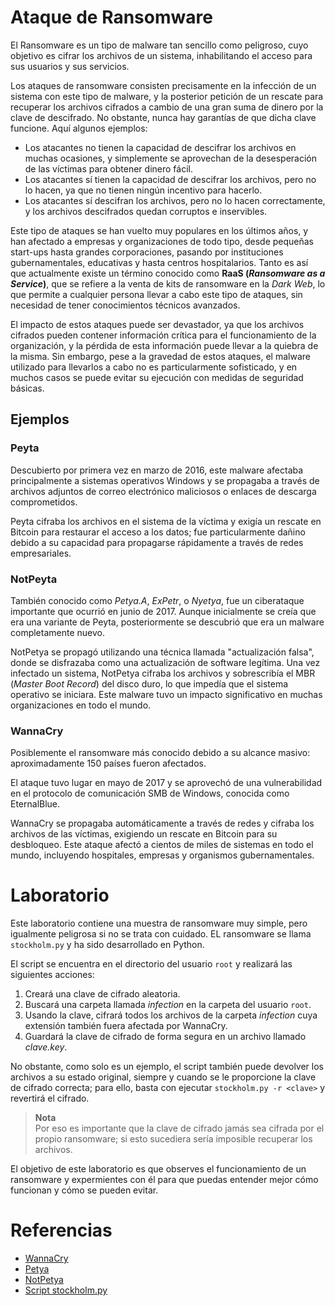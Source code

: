 # Ataque de Ransomware

El Ransomware es un tipo de malware tan sencillo como peligroso, cuyo objetivo es cifrar los archivos de un sistema, inhabilitando el acceso para sus usuarios y sus servicios.

Los ataques de ransomware consisten precisamente en la infección de un sistema con este tipo de malware, y la posterior petición de un rescate para recuperar los archivos cifrados a cambio de una gran suma de dinero por la clave de descifrado. No obstante, nunca hay garantías de que dicha clave funcione. Aquí algunos ejemplos:

- Los atacantes no tienen la capacidad de descifrar los archivos en muchas ocasiones, y simplemente se aprovechan de la desesperación de las víctimas para obtener dinero fácil.
- Los atacantes sí tienen la capacidad de descifrar los archivos, pero no lo hacen, ya que no tienen ningún incentivo para hacerlo.
- Los atacantes sí descifran los archivos, pero no lo hacen correctamente, y los archivos descifrados quedan corruptos e inservibles.

Este tipo de ataques se han vuelto muy populares en los últimos años, y han afectado a empresas y organizaciones de todo tipo, desde pequeñas start-ups hasta grandes corporaciones, pasando por instituciones gubernamentales, educativas y hasta centros hospitalarios. Tanto es así que actualmente existe un término conocido como **RaaS (*Ransomware as a Service*)**, que se refiere a la venta de kits de ransomware en la *Dark Web*, lo que permite a cualquier persona llevar a cabo este tipo de ataques, sin necesidad de tener conocimientos técnicos avanzados.

El impacto de estos ataques puede ser devastador, ya que los archivos cifrados pueden contener información crítica para el funcionamiento de la organización, y la pérdida de esta información puede llevar a la quiebra de la misma. Sin embargo, pese a la gravedad de estos ataques, el malware utilizado para llevarlos a cabo no es particularmente sofisticado, y en muchos casos se puede evitar su ejecución con medidas de seguridad básicas.

## Ejemplos

### Peyta

Descubierto por primera vez en marzo de 2016, este malware afectaba principalmente a sistemas operativos Windows y se propagaba a través de archivos adjuntos de correo electrónico maliciosos o enlaces de descarga comprometidos.

Peyta cifraba los archivos en el sistema de la víctima y exigía un rescate en Bitcoin para restaurar el acceso a los datos; fue particularmente dañino debido a su capacidad para propagarse rápidamente a través de redes empresariales.

### NotPeyta

También conocido como *Petya.A*, *ExPetr*, o *Nyetya*, fue un ciberataque importante que ocurrió en junio de 2017. Aunque inicialmente se creía que era una variante de Peyta, posteriormente se descubrió que era un malware completamente nuevo.

NotPetya se propagó utilizando una técnica llamada "actualización falsa", donde se disfrazaba como una actualización de software legítima. Una vez infectado un sistema, NotPetya cifraba los archivos y sobrescribía el MBR (*Master Boot Record*) del disco duro, lo que impedía que el sistema operativo se iniciara. Este malware tuvo un impacto significativo en muchas organizaciones en todo el mundo.

### WannaCry

Posiblemente el ransomware más conocido debido a su alcance masivo: aproximadamente 150 países fueron afectados.

El ataque tuvo lugar en mayo de 2017 y se aprovechó de una vulnerabilidad en el protocolo de comunicación SMB de Windows, conocida como EternalBlue.

WannaCry se propagaba automáticamente a través de redes y cifraba los archivos de las víctimas, exigiendo un rescate en Bitcoin para su desbloqueo. Este ataque afectó a cientos de miles de sistemas en todo el mundo, incluyendo hospitales, empresas y organismos gubernamentales.



# Laboratorio

Este laboratorio contiene una muestra de ransomware muy simple, pero igualmente peligrosa si no se trata con cuidado. EL ransomware se llama `stockholm.py` y ha sido desarrollado en Python.

El script se encuentra en el directorio del usuario `root` y realizará las siguientes acciones:

1. Creará una clave de cifrado aleatoria.
2. Buscará una carpeta llamada *infection* en la carpeta del usuario `root`.
3. Usando la clave, cifrará todos los archivos de la carpeta *infection* cuya extensión también fuera afectada por WannaCry.
4. Guardará la clave de cifrado de forma segura en un archivo llamado *clave.key*.

No obstante, como solo es un ejemplo, el script también puede devolver los archivos a su estado original, siempre y cuando se le proporcione la clave de cifrado correcta; para ello, basta con ejecutar `stockholm.py -r <clave>` y revertirá el cifrado.

> **Nota**  
> Por eso es importante que la clave de cifrado jamás sea cifrada por el propio ransomware; si esto sucediera sería imposible recuperar los archivos.

El objetivo de este laboratorio es que observes el funcionamiento de un ransomware y expermientes con él para que puedas entender mejor cómo funcionan y cómo se pueden evitar.



# Referencias

- [WannaCry](https://es.wikipedia.org/wiki/WannaCry)
- [Petya](https://es.wikipedia.org/wiki/Petya_(malware))
- [NotPetya](https://es.wikipedia.org/wiki/NotPetya)
- [Script stockholm.py](https://github.com/15Galan/42malaga_bootcamp-ciberseguridad/tree/master/stockholm)
